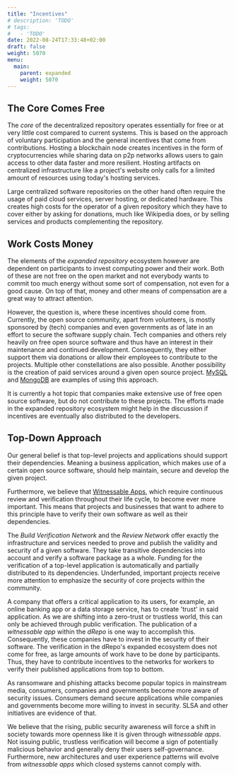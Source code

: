 ```yaml
---
title: "Incentives"
# description: 'TODO'
# tags:
#   - 'TODO'
date: 2022-08-24T17:33:48+02:00
draft: false
weight: 5070
menu:
  main:
    parent: expanded
    weight: 5070
---
```


## The Core Comes Free

The _core_ of the decentralized repository operates essentially for free or at
very little cost compared to current systems. This is based on the approach of
voluntary participation and the general incentives that come from contributions.
Hosting a blockchain node creates incentives in the form of cryptocurrencies
while sharing data on p2p networks allows users to gain access to other data
faster and more resilient. Hosting artifacts on centralized infrastructure like
a project's website only calls for a limited amount of resources using today's
hosting services.

Large centralized software repositories on the other hand often require the
usage of paid cloud services, server hosting, or dedicated hardware. This
creates high costs for the operator of a given repository which they have to
cover either by asking for donations, much like Wikipedia does, or by selling
services and products complementing the repository.

<!-- the core repository operates essentially for free or at very little cost compared to current systems, as anyone can and should participate in hosting artifacts -->
<!-- at the same time current systems can and will continue to work, thus the drepo creates an additional control structure for safety -->

## Work Costs Money

The elements of the _expanded repository_ ecosystem however are dependent on
participants to invest computing power and their work. Both of these are not
free on the open market and not everybody wants to commit too much energy
without some sort of compensation, not even for a good cause. On top of that,
money and other means of compensation are a great way to attract attention.

However, the question is, where these incentives should come from. Currently,
the open source community, apart from volunteers, is mostly sponsored by (tech)
companies and even governments as of late in an effort to secure the software
supply chain. Tech companies and others rely heavily on free open source
software and thus have an interest in their maintenance and continued
development. Consequently, they either support them via donations or allow their
employees to contribute to the projects. Multiple other constellations are also
possible. Another possibility is the creation of paid services around a given
open source project. [MySQL](https://www.mysql.com/ "MySQL") and
[MongoDB](https://www.mongodb.com/ "MongoDB") are examples of using this
approach.

It is currently a hot topic that companies make extensive use of free open
source software, but do not contribute to these projects. The efforts made in
the expanded repository ecosystem might help in the discussion if incentives are
eventually also distributed to the developers.

<!-- TODO link some articles -->
<!-- https://stackoverflow.blog/2021/01/07/open-source-has-a-funding-problem/ -->
<!-- https://www.bleepingcomputer.com/news/security/dev-corrupts-npm-libs-colors-and-faker-breaking-thousands-of-apps/ -->

<!-- expanded repo components do cost money, as compute power and human power are needed -->
<!-- Why would any company or government sponsor such a system? -->
<!-- generally large companies and governments invest in securing infrastructure and code  -->
<!-- open source projects receive contributions via money or workers whose job it is to work on OSS projects or companies contribute code -->

<!-- within the OSS community, this is a hot topic as many companies do not give back (enough) while their business depends on (heavily) FOSS -->
<!-- it is a larger topic we cannot solve here -->

## Top-Down Approach

Our general belief is that top-level projects and applications should support
their dependencies. Meaning a business application, which makes use of a certain
open source software, should help maintain, secure and develop the given
project.

Furthermore, we believe that [Witnessable Apps](TODO "Witnessable Apps"), which
require continuous review and verification throughout their life cycle, to
become ever more important. This means that projects and businesses that want to
adhere to this principle have to verify their own software as well as their
dependencies.

The _Build Verification Network_ and the _Review Network_ offer exactly the
infrastructure and services needed to prove and publish the validity and
security of a given software. They take transitive dependencies into account and
verify a software package as a whole. Funding for the verification of a
top-level application is automatically and partially distributed to its
dependencies. Underfunded, important projects receive more attention to
emphasize the security of core projects within the community.

A company that offers a critical application to its users, for example, an
online banking app or a data storage service, has to create 'trust' in said
application. As we are shifting into a zero-trust or trustless world, this can
only be achieved through public verification. The publication of a _witnessable
app_ within the _dRepo_ is one way to accomplish this. Consequently, these
companies have to invest in the security of their software. The verification in
the dRepo's expanded ecosystem does not come for free, as large amounts of work
have to be done by participants. Thus, they have to contribute incentives to the
networks for workers to verify their published applications from top to bottom.

As ransomware and phishing attacks become popular topics in mainstream media,
consumers, companies and governments become more aware of security issues.
Consumers demand secure applications while companies and governments become more
willing to invest in security. SLSA and other initiatives are evidence of that.

We believe that the rising, public security awareness will force a shift in
society towards more openness like it is given through _witnessable apps_. Not
issuing public, trustless verification will become a sign of potentially
malicious behavior and generally deny their users self-governance. Furthermore,
new architectures and user experience patterns will evolve from _witnessable
apps_ which closed systems cannot comply with.

<!-- general approach: -->
<!-- witnessable apps! we believe -->
<!-- to incentivice the work that is needed in build verification and review and even development in general, top level projects and software have to sponsor/support their transivite dependencies -->
<!-- a dependency that is used by many other projects will receive funding etc from their users/dependents?. -->
<!-- In order to verify the validity of a software all of its dependencies have to be valid too, thus everything has to be validated from top to bottom. -->
<!-- this approach needs to be built in to review and verification networks -->

<!-- who or why would a project want to have all these 'costly' checks in place? -->

<!-- as security topics like zero trust, trustless and ransomeware attacks become 'mainstream', consumers and companies + governments become more security aware and are willing to get more security -->
<!-- security for the supply chain is already on its way with SLSA etc -->
<!-- The next thing might be actually safe apps (link) which allow all parties to monitor while reducing risk of hacks and fraud -->
<!-- a safe app needs to be public and to be secured by the public -->
<!-- thus such an app wants to be part of the verification and review system that the drepo offers -->

<!-- companies, ppl, governments who want a system to be safe, have to contribute to its security, either by actively helping or by sending funds to allow others to contribute  -->

<!-- an actually safe app must be published in the drepo in order for it to be properly reviewed and verified and runnable -->
<!-- subsequently such an app needs to be open source and even better hosted in a safe way -->

<!-- very different from current practices, because businesses have to expose their inner workings -->

<!-- while companies and ppl demand more security, security is hard and counter productive to business at first -->
<!-- see regulations and security cost money -->
<!-- at the same time, ppl do not want to think about hard stuff like security and especially do not want to pay for it. -->
<!-- however, publishing software open source might and in the drepo might allow users to take things in their own hands. few ppl will help the many? might expose more ppl to thinking about security in their apps -->